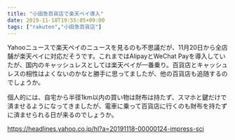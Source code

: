 ```yaml
---
title: "小田急百貨店で楽天ペイ導入"
date: 2019-11-18T19:55:05+09:00
tags: ["rakuten","小田急百貨店"]
---
```


Yahooニュースで楽天ペイのニュースを見るのも不思議だが、11月20日から全店舗が楽天ペイに対応だそうです。これまではAlipayとWeChat Payを導入していたが、国内のキャッシュレスとしては楽天ペイが一番乗り。百貨店とキャッシュレスの相性はよくないのかなと勝手に思ってましたが、他の百貨店も追随するのでしょうか。

個人的には、自宅から半径1km以内の買い物は財布は持たず、スマホと鍵だけで済ませるようになってきましたが、電車に乗って百貨店に行くのも財布を持たずに済ませられる日が来るのでしょうか。

https://headlines.yahoo.co.jp/hl?a=20191118-00000124-impress-sci



